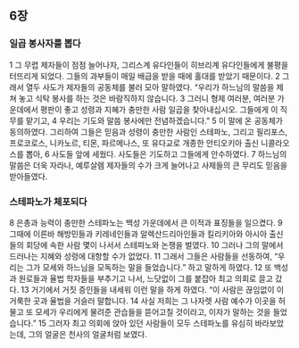 ## 6장
### 일곱 봉사자를 뽑다
1 그 무렵 제자들이 점점 늘어나자, 그리스계 유다인들이 히브리계 유다인들에게 불평을 터뜨리게 되었다. 그들의 과부들이 매일 배급을 받을 때에 홀대를 받았기 때문이다.
2 그래서 열두 사도가 제자들의 공동체를 불러 모아 말하였다. “우리가 하느님의 말씀을 제쳐 놓고 식탁 봉사를 하는 것은 바람직하지 않습니다.
3 그러니 형제 여러분, 여러분 가운데에서 평판이 좋고 성령과 지혜가 충만한 사람 일곱을 찾아내십시오. 그들에게 이 직무를 맡기고,
4 우리는 기도와 말씀 봉사에만 전념하겠습니다.”
5 이 말에 온 공동체가 동의하였다. 그리하여 그들은 믿음과 성령이 충만한 사람인 스테파노, 그리고 필리포스, 프로코로스, 니카노르, 티몬, 파르메나스, 또 유다교로 개종한 안티오키아 출신 니콜라오스를 뽑아,
6 사도들 앞에 세웠다. 사도들은 기도하고 그들에게 안수하였다.
7 하느님의 말씀은 더욱 자라나, 예루살렘 제자들의 수가 크게 늘어나고 사제들의 큰 무리도 믿음을 받아들였다.
### 스테파노가 체포되다
8 은총과 능력이 충만한 스테파노는 백성 가운데에서 큰 이적과 표징들을 일으켰다.
9 그때에 이른바 해방민들과 키레네인들과 알렉산드리아인들과 킬리키아와 아시아 출신들의 회당에 속한 사람 몇이 나서서 스테파노와 논쟁을 벌였다.
10 그러나 그의 말에서 드러나는 지혜와 성령에 대항할 수가 없었다.
11 그래서 그들은 사람들을 선동하여, “우리는 그가 모세와 하느님을 모독하는 말을 들었습니다.” 하고 말하게 하였다.
12 또 백성과 원로들과 율법 학자들을 부추기고 나서, 느닷없이 그를 붙잡아 최고 의회로 끌고 갔다.
13 거기에서 거짓 증인들을 내세워 이런 말을 하게 하였다. “이 사람은 끊임없이 이 거룩한 곳과 율법을 거슬러 말합니다.
14 사실 저희는 그 나자렛 사람 예수가 이곳을 허물고 또 모세가 우리에게 물려준 관습들을 뜯어고칠 것이라고, 이자가 말하는 것을 들었습니다.”
15 그러자 최고 의회에 앉아 있던 사람들이 모두 스테파노를 유심히 바라보았는데, 그의 얼굴은 천사의 얼굴처럼 보였다.

